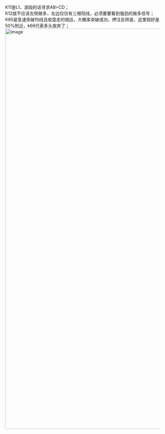 K11是L1，波段的话寻求AB=CD；  
K12就不应该左侧做多，左边仅仅有三根阳线，必须要要看到强劲的做多信号；  
K65是急速突破均线且收盘走的很远，大概率突破成功，押注反转是，这里刚好是50%附近，k66代表多头放弃了；  
<img width="2630" height="1302" alt="image" src="https://github.com/user-attachments/assets/d17c4187-05a1-4a78-8ec3-c1c9f3a9d632" />
